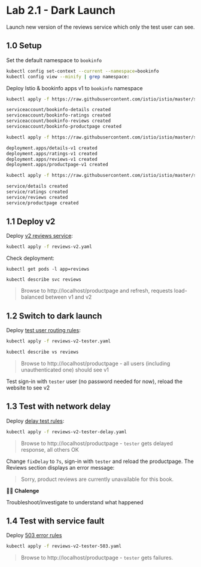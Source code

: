 # Lab 2.1 - Dark Launch

Launch new version of the reviews service which only the test user can see.

## 1.0 Setup

Set the default namespace to `bookinfo`

```sh
kubectl config set-context --current --namespace=bookinfo
kubectl config view --minify | grep namespace:
```

Deploy Istio & bookinfo apps v1 to `bookinfo` namespace

```sh
kubectl apply -f https://raw.githubusercontent.com/istio/istio/master/samples/bookinfo/platform/kube/bookinfo.yaml -l 'account in (reviews,details,ratings,productpage)'
```

```sh
serviceaccount/bookinfo-details created
serviceaccount/bookinfo-ratings created
serviceaccount/bookinfo-reviews created
serviceaccount/bookinfo-productpage created
```

```sh
kubectl apply -f https://raw.githubusercontent.com/istio/istio/master/samples/bookinfo/platform/kube/bookinfo.yaml -l version=v1
```

```sh
deployment.apps/details-v1 created
deployment.apps/ratings-v1 created
deployment.apps/reviews-v1 created
deployment.apps/productpage-v1 created
```

```sh
kubectl apply -f https://raw.githubusercontent.com/istio/istio/master/samples/bookinfo/platform/kube/bookinfo.yaml -l 'service in (reviews,details,ratings,productpage)'
```

```sh
service/details created
service/ratings created
service/reviews created
service/productpage created
```

## 1.1 Deploy v2

Deploy [v2 reviews service](./reviews-v2.yaml):

```sh
kubectl apply -f reviews-v2.yaml
```

Check deployment:

```
kubectl get pods -l app=reviews

kubectl describe svc reviews
```

> Browse to http://localhost/productpage and refresh, requests load-balanced between v1 and v2

## 1.2 Switch to dark launch

Deploy [test user routing rules](./reviews-v2-tester.yaml):

```sh
kubectl apply -f reviews-v2-tester.yaml

kubectl describe vs reviews
```

> Browse to http://localhost/productpage - all users (including unauthenticated one) should see v1

Test sign-in with `tester` user (no password needed for now), reload the website to see v2

## 1.3 Test with network delay

Deploy [delay test rules](./reviews-v2-tester-delay.yaml):

```sh
kubectl apply -f reviews-v2-tester-delay.yaml
```

> Browse to http://localhost/productpage - `tester` gets delayed response, all others OK

Change `fixDelay` to `7s`, sign-in with `tester` and reload the productpage. The Reviews section displays an error message:

> Sorry, product reviews are currently unavailable for this book.

🏋️‍♂️ **Chalenge**

Troubleshoot/investigate to understand what happened

## 1.4 Test with service fault

Deploy [503 error rules](./reviews-v2-tester-503.yaml)

```sh
kubectl apply -f reviews-v2-tester-503.yaml
```

> Browse to http://localhost/productpage -  `tester` gets failures.
